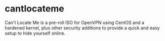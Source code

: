 # cantlocateme
Can't Locate Me is a pre-roll ISO for OpenVPN using CentOS and a hardened kernel, plus other security additions to provide a quick and easy setup to hide yourself online.
